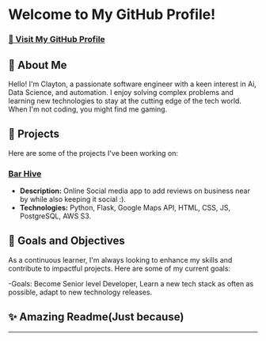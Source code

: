 # Welcome to My GitHub Profile!

### [🔗 Visit My GitHub Profile](https://github.com/ClaytonWest)

## 👤 About Me
Hello! I'm Clayton, a passionate software engineer with a keen interest in Ai, Data Science, and automation. I enjoy solving complex problems and learning new technologies to stay at the cutting edge of the tech world. When I'm not coding, you might find me gaming.

## 🚀 Projects
Here are some of the projects I've been working on:

### [Bar Hive](https://github.com/ClaytonWest/Barhive)
- **Description:** Online Social media app to add reviews on business near by while also keeping it social :).
- **Technologies:** Python, Flask, Google Maps API, HTML, CSS, JS, PostgreSQL, AWS S3.


## 🎯 Goals and Objectives
As a continuous learner, I'm always looking to enhance my skills and contribute to impactful projects. Here are some of my current goals:

-Goals: Become Senior level Developer, Learn a new tech stack as often as possible, adapt to new technology releases.

## ✨ Amazing Readme(Just because)
****
